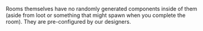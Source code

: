 Rooms themselves have no randomly generated components inside of them (aside from loot or something that might spawn when you complete the room). They are pre-configured by our designers.
